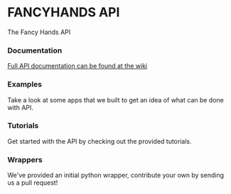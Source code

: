 FANCYHANDS API
======

The Fancy Hands API

### Documentation
[Full API documentation can be found at the wiki](https://github.com/fancyhands/fh-api/wiki)

### Examples
Take a look at some apps that we built to get an idea of what can be done with API.

### Tutorials
Get started with the API by checking out the provided tutorials.

### Wrappers
We've provided an initial python wrapper, contribute your own by sending us a pull request!

